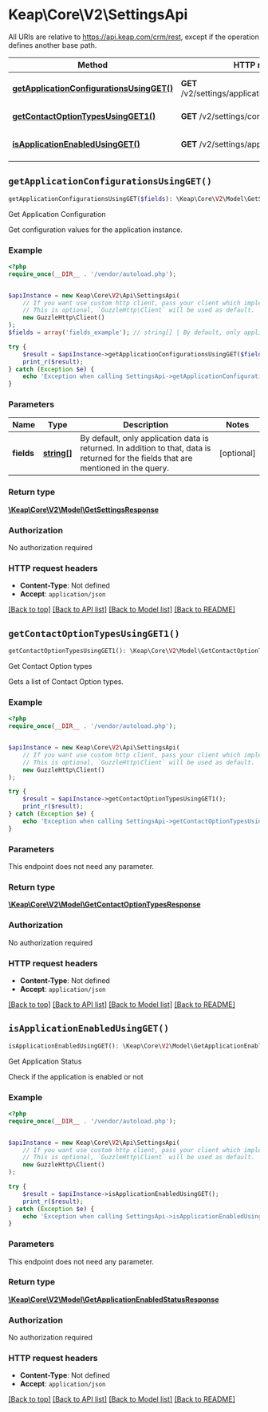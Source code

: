 # Keap\Core\V2\SettingsApi

All URIs are relative to https://api.keap.com/crm/rest, except if the operation defines another base path.

| Method | HTTP request | Description |
| ------------- | ------------- | ------------- |
| [**getApplicationConfigurationsUsingGET()**](SettingsApi.md#getApplicationConfigurationsUsingGET) | **GET** /v2/settings/applications:getConfiguration | Get Application Configuration |
| [**getContactOptionTypesUsingGET1()**](SettingsApi.md#getContactOptionTypesUsingGET1) | **GET** /v2/settings/contactOptionTypes | Get Contact Option types |
| [**isApplicationEnabledUsingGET()**](SettingsApi.md#isApplicationEnabledUsingGET) | **GET** /v2/settings/applications:isEnabled | Get Application Status |


## `getApplicationConfigurationsUsingGET()`

```php
getApplicationConfigurationsUsingGET($fields): \Keap\Core\V2\Model\GetSettingsResponse
```

Get Application Configuration

Get configuration values for the application instance.

### Example

```php
<?php
require_once(__DIR__ . '/vendor/autoload.php');


$apiInstance = new Keap\Core\V2\Api\SettingsApi(
    // If you want use custom http client, pass your client which implements `GuzzleHttp\ClientInterface`.
    // This is optional, `GuzzleHttp\Client` will be used as default.
    new GuzzleHttp\Client()
);
$fields = array('fields_example'); // string[] | By default, only application data is returned. In addition to that, data is returned for the fields that are mentioned in the query.

try {
    $result = $apiInstance->getApplicationConfigurationsUsingGET($fields);
    print_r($result);
} catch (Exception $e) {
    echo 'Exception when calling SettingsApi->getApplicationConfigurationsUsingGET: ', $e->getMessage(), PHP_EOL;
}
```

### Parameters

| Name | Type | Description  | Notes |
| ------------- | ------------- | ------------- | ------------- |
| **fields** | [**string[]**](../Model/string.md)| By default, only application data is returned. In addition to that, data is returned for the fields that are mentioned in the query. | [optional] |

### Return type

[**\Keap\Core\V2\Model\GetSettingsResponse**](../Model/GetSettingsResponse.md)

### Authorization

No authorization required

### HTTP request headers

- **Content-Type**: Not defined
- **Accept**: `application/json`

[[Back to top]](#) [[Back to API list]](../../README.md#endpoints)
[[Back to Model list]](../../README.md#models)
[[Back to README]](../../README.md)

## `getContactOptionTypesUsingGET1()`

```php
getContactOptionTypesUsingGET1(): \Keap\Core\V2\Model\GetContactOptionTypesResponse
```

Get Contact Option types

Gets a list of Contact Option types.

### Example

```php
<?php
require_once(__DIR__ . '/vendor/autoload.php');


$apiInstance = new Keap\Core\V2\Api\SettingsApi(
    // If you want use custom http client, pass your client which implements `GuzzleHttp\ClientInterface`.
    // This is optional, `GuzzleHttp\Client` will be used as default.
    new GuzzleHttp\Client()
);

try {
    $result = $apiInstance->getContactOptionTypesUsingGET1();
    print_r($result);
} catch (Exception $e) {
    echo 'Exception when calling SettingsApi->getContactOptionTypesUsingGET1: ', $e->getMessage(), PHP_EOL;
}
```

### Parameters

This endpoint does not need any parameter.

### Return type

[**\Keap\Core\V2\Model\GetContactOptionTypesResponse**](../Model/GetContactOptionTypesResponse.md)

### Authorization

No authorization required

### HTTP request headers

- **Content-Type**: Not defined
- **Accept**: `application/json`

[[Back to top]](#) [[Back to API list]](../../README.md#endpoints)
[[Back to Model list]](../../README.md#models)
[[Back to README]](../../README.md)

## `isApplicationEnabledUsingGET()`

```php
isApplicationEnabledUsingGET(): \Keap\Core\V2\Model\GetApplicationEnabledStatusResponse
```

Get Application Status

Check if the application is enabled or not

### Example

```php
<?php
require_once(__DIR__ . '/vendor/autoload.php');


$apiInstance = new Keap\Core\V2\Api\SettingsApi(
    // If you want use custom http client, pass your client which implements `GuzzleHttp\ClientInterface`.
    // This is optional, `GuzzleHttp\Client` will be used as default.
    new GuzzleHttp\Client()
);

try {
    $result = $apiInstance->isApplicationEnabledUsingGET();
    print_r($result);
} catch (Exception $e) {
    echo 'Exception when calling SettingsApi->isApplicationEnabledUsingGET: ', $e->getMessage(), PHP_EOL;
}
```

### Parameters

This endpoint does not need any parameter.

### Return type

[**\Keap\Core\V2\Model\GetApplicationEnabledStatusResponse**](../Model/GetApplicationEnabledStatusResponse.md)

### Authorization

No authorization required

### HTTP request headers

- **Content-Type**: Not defined
- **Accept**: `application/json`

[[Back to top]](#) [[Back to API list]](../../README.md#endpoints)
[[Back to Model list]](../../README.md#models)
[[Back to README]](../../README.md)
